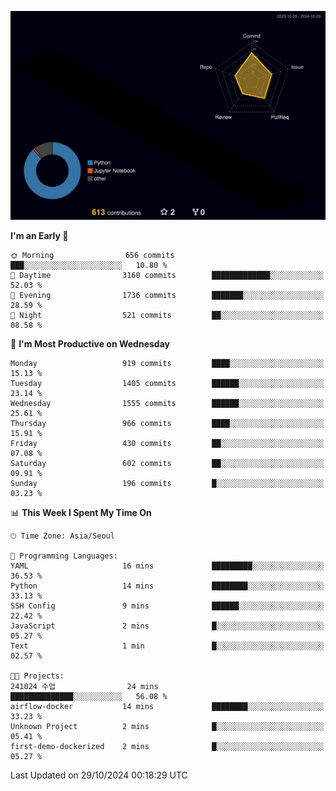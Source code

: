 <!-- ![Header](./github-header-image.png) -->

<!-- <div align="center">
  <img src="https://ziadoua.github.io/m3-Markdown-Badges/badges/FastAPI/fastapi1.svg" />&nbsp
  <img src="https://ziadoua.github.io/m3-Markdown-Badges/badges/Git/git1.svg" />&nbsp
  <img src="https://ziadoua.github.io/m3-Markdown-Badges/badges/Linux/linux2.svg" />&nbsp
  <img src="https://ziadoua.github.io/m3-Markdown-Badges/badges/PostgreSQL/postgresql3.svg" />&nbsp
  <img src="https://ziadoua.github.io/m3-Markdown-Badges/badges/Python/python3.svg" />&nbsp
</div> -->

![](./profile-3d-contrib/profile-night-rainbow.svg)

<!--START_SECTION:waka-->
**I'm an Early 🐤** 

```text
🌞 Morning                656 commits         ███░░░░░░░░░░░░░░░░░░░░░░   10.80 % 
🌆 Daytime                3160 commits        █████████████░░░░░░░░░░░░   52.03 % 
🌃 Evening                1736 commits        ███████░░░░░░░░░░░░░░░░░░   28.59 % 
🌙 Night                  521 commits         ██░░░░░░░░░░░░░░░░░░░░░░░   08.58 % 
```
📅 **I'm Most Productive on Wednesday** 

```text
Monday                   919 commits         ████░░░░░░░░░░░░░░░░░░░░░   15.13 % 
Tuesday                  1405 commits        ██████░░░░░░░░░░░░░░░░░░░   23.14 % 
Wednesday                1555 commits        ██████░░░░░░░░░░░░░░░░░░░   25.61 % 
Thursday                 966 commits         ████░░░░░░░░░░░░░░░░░░░░░   15.91 % 
Friday                   430 commits         ██░░░░░░░░░░░░░░░░░░░░░░░   07.08 % 
Saturday                 602 commits         ██░░░░░░░░░░░░░░░░░░░░░░░   09.91 % 
Sunday                   196 commits         █░░░░░░░░░░░░░░░░░░░░░░░░   03.23 % 
```


📊 **This Week I Spent My Time On** 

```text
🕑︎ Time Zone: Asia/Seoul

💬 Programming Languages: 
YAML                     16 mins             █████████░░░░░░░░░░░░░░░░   36.53 % 
Python                   14 mins             ████████░░░░░░░░░░░░░░░░░   33.13 % 
SSH Config               9 mins              ██████░░░░░░░░░░░░░░░░░░░   22.42 % 
JavaScript               2 mins              █░░░░░░░░░░░░░░░░░░░░░░░░   05.27 % 
Text                     1 min               █░░░░░░░░░░░░░░░░░░░░░░░░   02.57 % 

🐱‍💻 Projects: 
241024 수업                24 mins             ██████████████░░░░░░░░░░░   56.08 % 
airflow-docker           14 mins             ████████░░░░░░░░░░░░░░░░░   33.23 % 
Unknown Project          2 mins              █░░░░░░░░░░░░░░░░░░░░░░░░   05.41 % 
first-demo-dockerized    2 mins              █░░░░░░░░░░░░░░░░░░░░░░░░   05.27 % 
```


 Last Updated on 29/10/2024 00:18:29 UTC
<!--END_SECTION:waka-->




